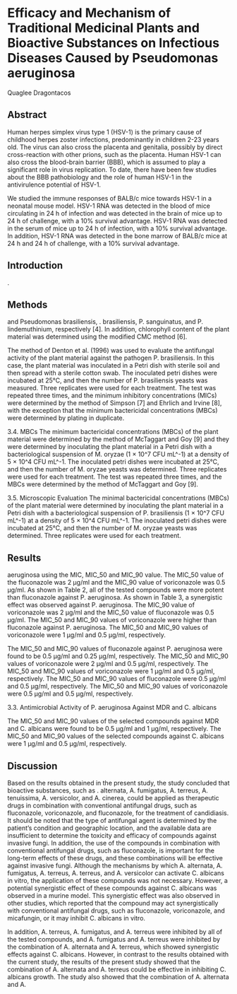 # Efficacy and Mechanism of Traditional Medicinal Plants and Bioactive Substances on Infectious Diseases Caused by Pseudomonas aeruginosa
Quaglee Dragontacos


## Abstract
Human herpes simplex virus type 1 (HSV-1) is the primary cause of childhood herpes zoster infections, predominantly in children 2-23 years old. The virus can also cross the placenta and genitalia, possibly by direct cross-reaction with other prions, such as the placenta. Human HSV-1 can also cross the blood-brain barrier (BBB), which is assumed to play a significant role in virus replication. To date, there have been few studies about the BBB pathobiology and the role of human HSV-1 in the antivirulence potential of HSV-1.

We studied the immune responses of BALB/c mice towards HSV-1 in a neonatal mouse model. HSV-1 RNA was detected in the blood of mice circulating in 24 h of infection and was detected in the brain of mice up to 24 h of challenge, with a 10% survival advantage. HSV-1 RNA was detected in the serum of mice up to 24 h of infection, with a 10% survival advantage. In addition, HSV-1 RNA was detected in the bone marrow of BALB/c mice at 24 h and 24 h of challenge, with a 10% survival advantage.


## Introduction
.


## Methods
 and Pseudomonas brasiliensis, . brasiliensis, P. sanguinatus, and P. lindemuthinium, respectively [4]. In addition, chlorophyll content of the plant material was determined using the modified CMC method [6].

The method of Denton et al. (1996) was used to evaluate the antifungal activity of the plant material against the pathogen P. brasiliensis. In this case, the plant material was inoculated in a Petri dish with sterile soil and then spread with a sterile cotton swab. The inoculated petri dishes were incubated at 25°C, and then the number of P. brasiliensis yeasts was measured. Three replicates were used for each treatment. The test was repeated three times, and the minimum inhibitory concentrations (MICs) were determined by the method of Simpson [7] and Ehrlich and Irvine [8], with the exception that the minimum bactericidal concentrations (MBCs) were determined by plating in duplicate.

3.4. MBCs
The minimum bactericidal concentrations (MBCs) of the plant material were determined by the method of McTaggart and Goy [9] and they were determined by inoculating the plant material in a Petri dish with a bacteriological suspension of M. oryzae (1 × 10^7 CFU mL^-1) at a density of 5 × 10^4 CFU mL^-1. The inoculated petri dishes were incubated at 25°C, and then the number of M. oryzae yeasts was determined. Three replicates were used for each treatment. The test was repeated three times, and the MBCs were determined by the method of McTaggart and Goy [9].

3.5. Microscopic Evaluation
The minimal bactericidal concentrations (MBCs) of the plant material were determined by inoculating the plant material in a Petri dish with a bacteriological suspension of P. brasiliensis (1 × 10^7 CFU mL^-1) at a density of 5 × 10^4 CFU mL^-1. The inoculated petri dishes were incubated at 25°C, and then the number of M. oryzae yeasts was determined. Three replicates were used for each treatment.


## Results
aeruginosa using the MIC, MIC_50 and MIC_90 value. The MIC_50 value of the fluconazole was 2 µg/ml and the MIC_90 value of voriconazole was 0.5 µg/ml. As shown in Table 2, all of the tested compounds were more potent than fluconazole against P. aeruginosa. As shown in Table 3, a synergistic effect was observed against P. aeruginosa. The MIC_90 value of voriconazole was 2 µg/ml and the MIC_50 value of fluconazole was 0.5 µg/ml. The MIC_50 and MIC_90 values of voriconazole were higher than fluconazole against P. aeruginosa. The MIC_50 and MIC_90 values of voriconazole were 1 µg/ml and 0.5 µg/ml, respectively.

The MIC_50 and MIC_90 values of fluconazole against P. aeruginosa were found to be 0.5 µg/ml and 0.25 µg/ml, respectively. The MIC_50 and MIC_90 values of voriconazole were 2 µg/ml and 0.5 µg/ml, respectively. The MIC_50 and MIC_90 values of voriconazole were 1 µg/ml and 0.5 µg/ml, respectively. The MIC_50 and MIC_90 values of fluconazole were 0.5 µg/ml and 0.5 µg/ml, respectively. The MIC_50 and MIC_90 values of voriconazole were 0.5 µg/ml and 0.5 µg/ml, respectively.

3.3. Antimicrobial Activity of P. aeruginosa Against MDR and C. albicans

The MIC_50 and MIC_90 values of the selected compounds against MDR and C. albicans were found to be 0.5 µg/ml and 1 µg/ml, respectively. The MIC_50 and MIC_90 values of the selected compounds against C. albicans were 1 µg/ml and 0.5 µg/ml, respectively.


## Discussion
Based on the results obtained in the present study, the study concluded that bioactive substances, such as . alternata, A. fumigatus, A. terreus, A. tenuissima, A. versicolor, and A. cinerea, could be applied as therapeutic drugs in combination with conventional antifungal drugs, such as fluconazole, voriconazole, and fluconazole, for the treatment of candidiasis. It should be noted that the type of antifungal agent is determined by the patient’s condition and geographic location, and the available data are insufficient to determine the toxicity and efficacy of compounds against invasive fungi. In addition, the use of the compounds in combination with conventional antifungal drugs, such as fluconazole, is important for the long-term effects of these drugs, and these combinations will be effective against invasive fungi. Although the mechanisms by which A. alternata, A. fumigatus, A. terreus, A. terreus, and A. versicolor can activate C. albicans in vitro, the application of these compounds was not necessary. However, a potential synergistic effect of these compounds against C. albicans was observed in a murine model. This synergistic effect was also observed in other studies, which reported that the compound may act synergistically with conventional antifungal drugs, such as fluconazole, voriconazole, and micafungin, or it may inhibit C. albicans in vitro.

In addition, A. terreus, A. fumigatus, and A. terreus were inhibited by all of the tested compounds, and A. fumigatus and A. terreus were inhibited by the combination of A. alternata and A. terreus, which showed synergistic effects against C. albicans. However, in contrast to the results obtained with the current study, the results of the present study showed that the combination of A. alternata and A. terreus could be effective in inhibiting C. albicans growth. The study also showed that the combination of A. alternata and A.
